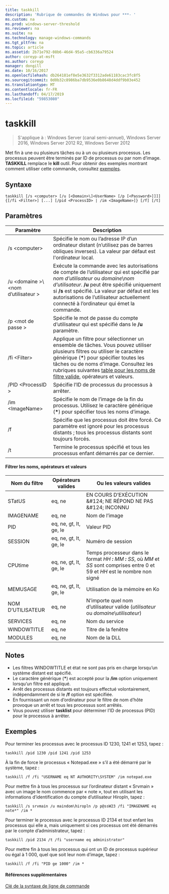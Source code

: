 ```yaml
---
title: taskkill
description: 'Rubrique de commandes de Windows pour ***- '
ms.custom: na
ms.prod: windows-server-threshold
ms.reviewer: na
ms.suite: na
ms.technology: manage-windows-commands
ms.tgt_pltfrm: na
ms.topic: article
ms.assetid: 2b71e792-08b6-46d4-95a5-cb6336a79524
author: coreyp-at-msft
ms.author: coreyp
manager: dongill
ms.date: 10/16/2017
ms.openlocfilehash: db264181ef8e5e3632f3312ade61183cac3fc8f5
ms.sourcegitcommit: 0d0b32c8986ba7db9536e0b8648d4ddf9b03e452
ms.translationtype: MT
ms.contentlocale: fr-FR
ms.lasthandoff: 04/17/2019
ms.locfileid: "59853080"
---
```

# <a name="taskkill"></a>taskkill

>S'applique à : Windows Server (canal semi-annuel), Windows Server 2016, Windows Server 2012 R2, Windows Server 2012

Met fin à une ou plusieurs tâches ou à un ou plusieurs processus. Les processus peuvent être terminés par ID de processus ou par nom d’image. **TASKKILL** remplace le **kill** outil.
Pour obtenir des exemples montrant comment utiliser cette commande, consultez [exemples](#BKMK_examples).

## <a name="syntax"></a>Syntaxe
```
taskkill [/s <computer> [/u [<Domain>\]<UserName> [/p [<Password>]]]] {[/fi <Filter>] [...] [/pid <ProcessID> | /im <ImageName>]} [/f] [/t]
```
## <a name="parameters"></a>Paramètres
|Paramètre|Description|
|-------|--------|
|/s \<computer>|Spécifie le nom ou l’adresse IP d’un ordinateur distant (n’utilisez pas de barres obliques inverses). La valeur par défaut est l'ordinateur local.|
|/u \<domaine >\\\<nom d’utilisateur >|Exécute la commande avec les autorisations de compte de l’utilisateur qui est spécifié par *nom d’utilisateur* ou *domaine*\\*nom d’utilisateur*. **/u** peut être spécifié uniquement si **/s** est spécifié. La valeur par défaut est les autorisations de l’utilisateur actuellement connecté à l’ordinateur qui émet la commande.|
|/p \<mot de passe >|Spécifie le mot de passe du compte d’utilisateur qui est spécifié dans le **/u** paramètre.|
|/fi \<Filter>|Applique un filtre pour sélectionner un ensemble de tâches. Vous pouvez utiliser plusieurs filtres ou utiliser le caractère générique (**\***) pour spécifier toutes les tâches ou de noms d’image. Consultez les rubriques suivantes [table pour les noms de filtre valide](#BKMK_table), opérateurs et valeurs.|
|/PID \<ProcessID >|Spécifie l’ID de processus du processus à arrêter.|
|/im \<ImageName>|Spécifie le nom de l’image de la fin du processus. Utilisez le caractère générique (**\***) pour spécifier tous les noms d’image.|
|/f|Spécifie que les processus doit être forcé. Ce paramètre est ignoré pour les processus distants ; tous les processus distants sont toujours forcés.|
|/t|Termine le processus spécifié et tous les processus enfant démarrés par ce dernier.|

#### <a name="BKMK_table"></a>Filtrer les noms, opérateurs et valeurs
|Nom du filtre|Opérateurs valides|Ou les valeurs valides|
|--------|----------|----------|
|STatUS|eq, ne|EN COURS D’EXÉCUTION &AMP;#124; NE RÉPOND NE PAS &AMP;#124; INCONNU|
|IMAGENAME|eq, ne|Nom de l’image|
|PID|eq, ne, gt, lt, ge, le|Valeur PID|
|SESSION|eq, ne, gt, lt, ge, le|Numéro de session|
|CPUtime|eq, ne, gt, lt, ge, le|Temps processeur dans le format *HH ***:*** MM ***:*** SS*, où *MM* et *SS* sont comprises entre 0 et 59 et *HH* est le nombre non signé|
|MEMUSAGE|eq, ne, gt, lt, ge, le|Utilisation de la mémoire en Ko|
|NOM D’UTILISATEUR|eq, ne|N’importe quel nom d’utilisateur valide (*utilisateur* ou *domaine*\\*utilisateur*)|
|SERVICES|eq, ne|Nom du service|
|WINDOWTITLE|eq, ne|Titre de la fenêtre|
|MODULES|eq, ne|Nom de la DLL|

## <a name="remarks"></a>Notes
* Les filtres WINDOWTITLE et état ne sont pas pris en charge lorsqu’un système distant est spécifié.
* Le caractère générique (**\***) est accepté pour la **/im** option uniquement lorsqu’un filtre est appliqué.
* Arrêt des processus distants est toujours effectué volontairement, indépendamment de si le **/f** option est spécifiée.
* En fournissant un nom d’ordinateur pour le filtre de nom d’hôte provoque un arrêt et tous les processus sont arrêtés.
* Vous pouvez utiliser **tasklist** pour déterminer l’ID de processus (PID) pour le processus à arrêter.

## <a name="examples"></a>Exemples
Pour terminer les processus avec le processus ID 1230, 1241 et 1253, tapez :
```
taskkill /pid 1230 /pid 1241 /pid 1253
```
À la fin de force le processus « Notepad.exe » s’il a été démarré par le système, tapez :
```
taskkill /f /fi "USERNAME eq NT AUTHORITY\SYSTEM" /im notepad.exe
```
Pour mettre fin à tous les processus sur l’ordinateur distant « Srvmain » avec un image le nom commence par « note », tout en utilisant les informations d’identification du compte d’utilisateur Hiropln, tapez :
```
taskkill /s srvmain /u maindom\hiropln /p p@ssW23 /fi "IMAGENAME eq note*" /im *
```
Pour terminer le processus avec le processus ID 2134 et tout enfant les processus qui elle a, mais uniquement si ces processus ont été démarrés par le compte d’administrateur, tapez :
```
taskkill /pid 2134 /t /fi "username eq administrator"
```
Pour mettre fin à tous les processus qui ont un ID de processus supérieur ou égal à 1 000, quel que soit leur nom d’image, tapez :
```
taskkill /f /fi "PID ge 1000" /im *
```

#### <a name="additional-references"></a>Références supplémentaires
[Clé de la syntaxe de ligne de commande](command-line-syntax-key.md)
